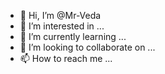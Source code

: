 - 👋 Hi, I’m @Mr-Veda
- 👀 I’m interested in ...
- 🌱 I’m currently learning ...
- 💞️ I’m looking to collaborate on ...
- 📫 How to reach me ...

<!---
Mr-Veda/Mr-Veda is a ✨ special ✨ repository because its `README.md` (this file) appears on your GitHub profile.
You can click the Preview link to take a look at your changes.
--->
